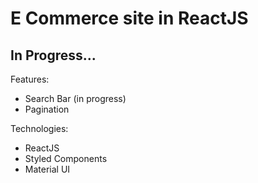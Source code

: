 # E Commerce site in ReactJS

## In Progress...

Features:

- Search Bar (in progress)
- Pagination

Technologies:

- ReactJS
- Styled Components
- Material UI
